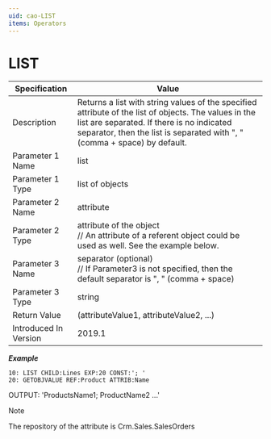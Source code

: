 ```yaml
---
uid: cao-LIST
items: Operators
---
```


# LIST 

| Specification         | Value                                                        |
| --------------------- | ------------------------------------------------------------ |
| Description           | Returns a list with string values of the specified attribute of the list of objects. The values in the list are separated. If there is no indicated separator, then the list is separated with ", " (comma + space) by default.           |
| Parameter 1 Name      | list                                                         |
| Parameter 1 Type      | list of objects                                    |
| Parameter 2 Name      | attribute                                                           |
| Parameter 2 Type      | attribute of the object <br/>// An attribute of a referent object could be used as well. See the example below.                                                         |
| Parameter 3 Name      | separator (optional) <br/>// If Parameter3 is not specified, then the default separator is ", " (comma + space)                                                           |
| Parameter 3 Type      | string                                                           |
| Return Value          | (attributeValue1, attributeValue2, ...)                                                         |
| Introduced In Version | 2019.1                                                       |


***Example***
 
```
10: LIST CHILD:Lines EXP:20 CONST:'; '
20: GETOBJVALUE REF:Product ATTRIB:Name
```
OUTPUT: 'ProductsName1; ProductName2 ...'

> [!NOTE] 
> 
> The repository of the attribute is Crm.Sales.SalesOrders
